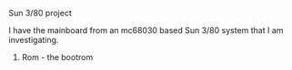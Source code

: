 Sun 3/80 project

I have the mainboard from an mc68030 based Sun 3/80 system
that I am investigating.

1. Rom - the bootrom
